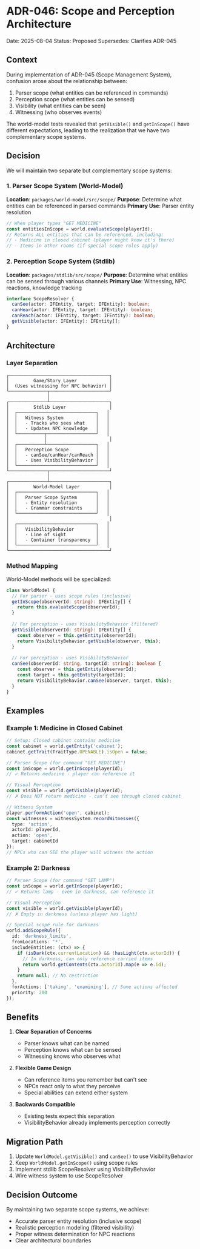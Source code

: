 # ADR-046: Scope and Perception Architecture

Date: 2025-08-04
Status: Proposed
Supersedes: Clarifies ADR-045

## Context

During implementation of ADR-045 (Scope Management System), confusion arose about the relationship between:
1. Parser scope (what entities can be referenced in commands)
2. Perception scope (what entities can be sensed)
3. Visibility (what entities can be seen)
4. Witnessing (who observes events)

The world-model tests revealed that `getVisible()` and `getInScope()` have different expectations, leading to the realization that we have two complementary scope systems.

## Decision

We will maintain two separate but complementary scope systems:

### 1. Parser Scope System (World-Model)
**Location**: `packages/world-model/src/scope/`
**Purpose**: Determine what entities can be referenced in parsed commands
**Primary Use**: Parser entity resolution

```typescript
// When player types "GET MEDICINE"
const entitiesInScope = world.evaluateScope(playerId);
// Returns ALL entities that can be referenced, including:
// - Medicine in closed cabinet (player might know it's there)
// - Items in other rooms (if special scope rules apply)
```

### 2. Perception Scope System (Stdlib)
**Location**: `packages/stdlib/src/scope/`
**Purpose**: Determine what entities can be sensed through various channels
**Primary Use**: Witnessing, NPC reactions, knowledge tracking

```typescript
interface ScopeResolver {
  canSee(actor: IFEntity, target: IFEntity): boolean;
  canHear(actor: IFEntity, target: IFEntity): boolean;
  canReach(actor: IFEntity, target: IFEntity): boolean;
  getVisible(actor: IFEntity): IFEntity[];
}
```

## Architecture

### Layer Separation

```
┌─────────────────────────────────────┐
│         Game/Story Layer            │
│  (Uses witnessing for NPC behavior) │
└──────────────┬──────────────────────┘
               │
┌──────────────┴──────────────────────┐
│         Stdlib Layer                │
│  ┌─────────────────────────────┐   │
│  │   Witness System            │   │
│  │   - Tracks who sees what    │   │
│  │   - Updates NPC knowledge   │   │
│  └──────────┬──────────────────┘   │
│             │                       │
│  ┌──────────┴──────────────────┐   │
│  │   Perception Scope          │   │
│  │   - canSee/canHear/canReach │   │
│  │   - Uses VisibilityBehavior │   │
│  └─────────────────────────────┘   │
└──────────────┬──────────────────────┘
               │
┌──────────────┴──────────────────────┐
│         World-Model Layer           │
│  ┌─────────────────────────────┐   │
│  │   Parser Scope System       │   │
│  │   - Entity resolution       │   │
│  │   - Grammar constraints     │   │
│  └─────────────────────────────┘   │
│                                     │
│  ┌─────────────────────────────┐   │
│  │   VisibilityBehavior        │   │
│  │   - Line of sight           │   │
│  │   - Container transparency  │   │
│  └─────────────────────────────┘   │
└─────────────────────────────────────┘
```

### Method Mapping

World-Model methods will be specialized:

```typescript
class WorldModel {
  // For parser - uses scope rules (inclusive)
  getInScope(observerId: string): IFEntity[] {
    return this.evaluateScope(observerId);
  }
  
  // For perception - uses VisibilityBehavior (filtered)
  getVisible(observerId: string): IFEntity[] {
    const observer = this.getEntity(observerId);
    return VisibilityBehavior.getVisible(observer, this);
  }
  
  // For perception - uses VisibilityBehavior
  canSee(observerId: string, targetId: string): boolean {
    const observer = this.getEntity(observerId);
    const target = this.getEntity(targetId);
    return VisibilityBehavior.canSee(observer, target, this);
  }
}
```

## Examples

### Example 1: Medicine in Closed Cabinet

```typescript
// Setup: Closed cabinet contains medicine
const cabinet = world.getEntity('cabinet');
cabinet.getTrait(TraitType.OPENABLE).isOpen = false;

// Parser Scope (for command "GET MEDICINE")
const inScope = world.getInScope(playerId);
// ✓ Returns medicine - player can reference it

// Visual Perception
const visible = world.getVisible(playerId);
// ✗ Does NOT return medicine - can't see through closed cabinet

// Witness System
player.performAction('open', cabinet);
const witnesses = witnessSystem.recordWitnesses({
  type: 'action',
  actorId: playerId,
  action: 'open',
  target: cabinetId
});
// NPCs who can SEE the player will witness the action
```

### Example 2: Darkness

```typescript
// Parser Scope (for command "GET LAMP")
const inScope = world.getInScope(playerId);
// ✓ Returns lamp - even in darkness, can reference it

// Visual Perception
const visible = world.getVisible(playerId);
// ✗ Empty in darkness (unless player has light)

// Special scope rule for darkness
world.addScopeRule({
  id: 'darkness_limits',
  fromLocations: '*',
  includeEntities: (ctx) => {
    if (isDark(ctx.currentLocation) && !hasLight(ctx.actorId)) {
      // In darkness, can only reference carried items
      return world.getContents(ctx.actorId).map(e => e.id);
    }
    return null; // No restriction
  },
  forActions: ['taking', 'examining'], // Some actions affected
  priority: 200
});
```

## Benefits

1. **Clear Separation of Concerns**
   - Parser knows what can be named
   - Perception knows what can be sensed
   - Witnessing knows who observes what

2. **Flexible Game Design**
   - Can reference items you remember but can't see
   - NPCs react only to what they perceive
   - Special abilities can extend either system

3. **Backwards Compatible**
   - Existing tests expect this separation
   - VisibilityBehavior already implements perception correctly

## Migration Path

1. Update `WorldModel.getVisible()` and `canSee()` to use VisibilityBehavior
2. Keep `WorldModel.getInScope()` using scope rules
3. Implement stdlib ScopeResolver using VisibilityBehavior
4. Wire witness system to use ScopeResolver

## Decision Outcome

By maintaining two separate scope systems, we achieve:
- Accurate parser entity resolution (inclusive scope)
- Realistic perception modeling (filtered visibility)
- Proper witness determination for NPC reactions
- Clear architectural boundaries
